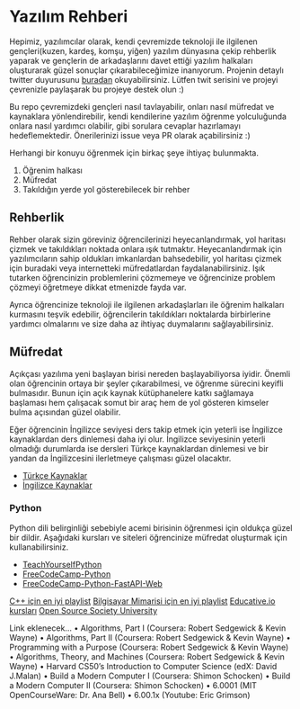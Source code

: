# Yazılım Rehberi

Hepimiz, yazılımcılar olarak, kendi çevremizde teknoloji ile ilgilenen gençleri(kuzen, kardeş, komşu, yiğen) yazılım dünyasına çekip rehberlik yaparak ve gençlerin de arkadaşlarını davet ettiği yazılım halkaları oluşturarak güzel sonuçlar çıkarabileceğimize inanıyorum. Projenin detaylı twitter duyurusunu [buradan](https://twitter.com/farukozderim/status/1556355771335643142?s=20&t=xckRYv0u8D6BxXQCGVHfUw) okuyabilirsiniz. Lütfen twit serisini ve projeyi çevrenizle paylaşarak bu projeye destek olun :)

Bu repo çevremizdeki gençleri nasıl tavlayabilir, onları nasıl müfredat ve kaynaklara yönlendirebilir, kendi kendilerine yazılım öğrenme yolculuğunda onlara nasıl yardımcı olabilir, gibi sorulara cevaplar hazırlamayı hedeflemektedir. Önerilerinizi issue veya PR olarak açabilirsiniz :)


Herhangi bir konuyu öğrenmek için birkaç şeye ihtiyaç bulunmakta.

1. Öğrenim halkası
2. Müfredat
3. Takıldığın yerde yol gösterebilecek bir rehber


## Rehberlik

Rehber olarak sizin göreviniz öğrencilerinizi heyecanlandırmak, yol haritası çizmek ve takıldıkları noktada onlara ışık tutmaktır. Heyecanlandırmak için yazılımcıların sahip oldukları imkanlardan bahsedebilir, yol haritası çizmek için buradaki veya internetteki müfredatlardan faydalanabilirsiniz. Işık tutarken öğrencinizin problemlerini çözmemeye ve öğrencinize problem çözmeyi öğretmeye dikkat etmenizde fayda var.

Ayrıca öğrencinize teknoloji ile ilgilenen arkadaşlarları ile öğrenim halkaları kurmasını teşvik edebilir, öğrencilerin takıldıkları noktalarda birbirlerine yardımcı olmalarını ve size daha az ihtiyaç duymalarını sağlayabilirsiniz.

## Müfredat

Açıkçası yazılıma yeni başlayan birisi nereden başlayabiliyorsa iyidir. Önemli olan öğrencinin ortaya bir şeyler çıkarabilmesi, ve öğrenme sürecini keyifli bulmasıdır. Bunun için açık kaynak kütüphanelere katkı sağlamaya başlaması hem çalışacak somut bir araç hem de yol gösteren kimseler bulma açısından güzel olabilir.

Eğer öğrencinin İngilizce seviyesi ders takip etmek için yeterli ise İngilizce kaynaklardan ders dinlemesi daha iyi olur. İngilizce seviyesinin yeterli olmadığı durumlarda ise dersleri Türkçe kaynaklardan dinlemesi ve bir yandan da İngilizcesini ilerletmeye çalışması güzel olacaktır.

- [Türkçe Kaynaklar](https://www.btkakademi.gov.tr/portal/catalog)
- [İngilizce Kaynaklar](https://teachyourselfcs.com/)

### Python

Python dili belirginliği sebebiyle acemi birisinin öğrenmesi için oldukça güzel bir dildir. Aşağıdaki kursları ve siteleri öğrencinize müfredat oluşturmak için kullanabilirsiniz. 

- [TeachYourselfPython](https://teachyourselfpython.com/)
- [FreeCodeCamp-Python](https://youtu.be/rfscVS0vtbw)
- [FreeCodeCamp-Python-FastAPI-Web](https://youtu.be/0sOvCWFmrtA)
 
 
 [C++ için en iyi playlist](https://www.youtube.com/watch?v=18c3MTX0PK0&list=PLlrATfBNZ98dudnM48yfGUldqGD0S4FFb)
 [Bilgisayar Mimarisi için en iyi playlist](https://youtube.com/playlist?list=PLvNq8wrSYGAU6CF4UleG6HbXa9paQDsLK)
 [Educative.io kursları](https://github.com/the-prksh/educative-courses)
 [Open Source Society University](https://github.com/ossu/computer-science)


Link eklenecek...
• Algorithms, Part I (Coursera: Robert Sedgewick & Kevin Wayne)
• Algorithms, Part II (Coursera: Robert Sedgewick & Kevin Wayne)
• Programming with a Purpose (Coursera: Robert Sedgewick & Kevin Wayne)
• Algorithms, Theory, and Machines (Coursera: Robert Sedgewick & Kevin Wayne)
• Harvard CS50’s Introduction to Computer Science (edX: David J.Malan)
• Build a Modern Computer I (Coursera: Shimon Schocken)
• Build a Modern Computer II (Coursera: Shimon Schocken)
• 6.0001 (MIT OpenCourseWare: Dr. Ana Bell)
• 6.00.1x (Youtube: Eric Grimson)
